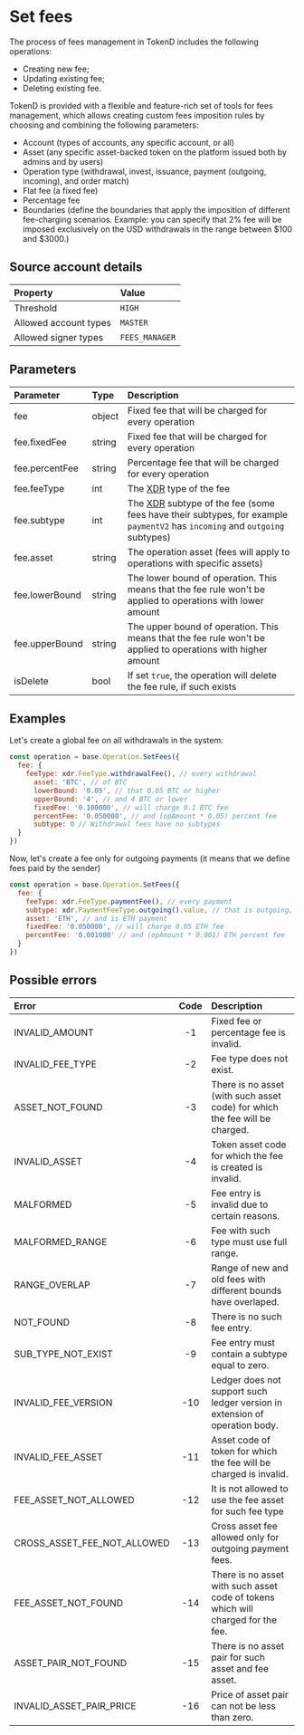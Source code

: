 # Set fees

The process of fees management in TokenD includes the following operations:

* Creating new fee;
* Updating existing fee;
* Deleting existing fee.

TokenD is provided with a flexible and feature-rich set of tools for fees management, which allows creating custom fees imposition rules by choosing and combining the following parameters:

* Account \(types of accounts, any specific account, or all\)
* Asset \(any specific asset-backed token on the platform issued both by admins and by users\)
* Operation type \(withdrawal, invest, issuance, payment \(outgoing, incoming\), and order match\)
* Flat fee \(a fixed fee\)
* Percentage fee 
* Boundaries \(define the boundaries that apply the imposition of different fee-charging scenarios. Example: you can specify that 2% fee will be imposed exclusively on the  USD withdrawals in the range between $100 and $3000.\)

## Source account details

| Property | Value |
| :--- | :--- |
| Threshold | `HIGH` |
| Allowed account types | `MASTER` |
| Allowed signer types | `FEES_MANAGER` |

## Parameters

| Parameter | Type | Description |
| :--- | :--- | :--- |
| fee | object | Fixed fee that will be charged for every operation |
| fee.fixedFee | string | Fixed fee that will be charged for every operation |
| fee.percentFee | string | Percentage fee that will be charged for every operation |
| fee.feeType | int | The [XDR](../xdr.md) type of the fee |
| fee.subtype | int | The [XDR](../xdr.md) subtype of the fee \(some fees have their subtypes, for example `paymentV2` has `incoming` and `outgoing` subtypes\) |
| fee.asset | string | The operation asset \(fees will apply to operations with specific assets\) |
| fee.lowerBound | string | The lower bound of operation. This means that the fee rule won't be applied to operations with lower amount |
| fee.upperBound | string | The upper bound of operation. This means that the fee rule won't be applied to operations with higher amount |
| isDelete | bool | If set `true`, the operation will delete the fee rule, if such exists |

## Examples

Let's create a global fee on all withdrawals in the system:

```javascript
const operation = base.Operation.SetFees({
  fee: {
    feeType: xdr.FeeType.withdrawalFee(), // every withdrawal
      asset: 'BTC', // of BTC
      lowerBound: '0.05', // that 0.05 BTC or higher
      upperBound: '4', // and 4 BTC or lower
      fixedFee: '0.100000', // will charge 0.1 BTC fee
      percentFee: '0.050000', // and (opAmount * 0.05) percent fee
      subtype: 0 // Withdrawal fees have no subtypes
  }
})
```

Now, let's create a fee only for outgoing payments \(it means that we define fees paid by the sender\)

```javascript
const operation = base.Operation.SetFees({
  fee: {
    feeType: xdr.FeeType.paymentFee(), // every payment
    subtype: xdr.PaymentFeeType.outgoing().value, // that is outgoing,
    asset: 'ETH', // and is ETH payment
    fixedFee: '0.050000', // will charge 0.05 ETH fee
    percentFee: '0.001000' // and (opAmount * 0.001) ETH percent fee
  }
})
```

## Possible errors

| Error | Code | Description |
| :--- | :---: | :--- |
| INVALID\_AMOUNT | -1 | Fixed fee or percentage fee is invalid. |
| INVALID\_FEE\_TYPE | -2 | Fee type does not exist. |
| ASSET\_NOT\_FOUND | -3 | There is no asset \(with such asset code\) for which the fee will be charged. |
| INVALID\_ASSET | -4 | Token asset code for which the fee is created is invalid. |
| MALFORMED | -5 | Fee entry is invalid due to certain reasons. |
| MALFORMED\_RANGE | -6 | Fee with such type must use full range. |
| RANGE\_OVERLAP | -7 | Range of new and old fees with different bounds have overlaped. |
| NOT\_FOUND | -8 | There is no such fee entry. |
| SUB\_TYPE\_NOT\_EXIST | -9 | Fee entry must contain a subtype equal to zero. |
| INVALID\_FEE\_VERSION | -10 | Ledger does not support such ledger version in extension of operation body. |
| INVALID\_FEE\_ASSET | -11 | Asset code of token for which the fee will be charged is invalid. |
| FEE\_ASSET\_NOT\_ALLOWED | -12 | It is not allowed to use the fee asset for such fee type |
| CROSS\_ASSET\_FEE\_NOT\_ALLOWED | -13 | Cross asset fee allowed only for outgoing payment fees. |
| FEE\_ASSET\_NOT\_FOUND | -14 | There is no asset with such asset code of tokens which will charged for the fee. |
| ASSET\_PAIR\_NOT\_FOUND | -15 | There is no asset pair for such asset and fee asset. |
| INVALID\_ASSET\_PAIR\_PRICE | -16 | Price of asset pair can not be less than zero. |


